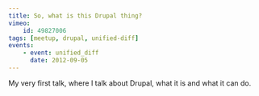 ```yaml
---
title: So, what is this Drupal thing?
vimeo:
    id: 49827006
tags: [meetup, drupal, unified-diff]
events:
    - event: unified_diff
      date: 2012-09-05
---
```

My very first talk, where I talk about Drupal, what it is and what it can do.
